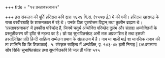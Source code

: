 +++
title = "१२ प्रस्तावरत्नाकर"

+++
इस संकलन की पूर्ति हरिदास कवि द्वारा १६२४ वि.सं. (१५५७ ई.) में की गयी। हरिदास खारागढ़ के राजा वरवीरशाहि के शासनकाल में रहे थे। उनके पिता पुरुषोत्तम विद्वान् तथा कुलीन ब्राह्मण थे।
'प्रस्तावरत्नाकर' में इक्कीस परिच्छेद हैं, जिनमें चतुर्थ अन्योक्ति परिच्छेद दुर्लभ और संग्राह्य अन्योक्तियों के प्रस्तुतीकरण की दृष्टि से महत्त्व का है। छो यह सुभाषितसंग्रह अभी तक अप्रकाशित है तथा इसकी हस्तलिखित प्रति हिन्दी साहित्य सम्मेलन प्रयाग के संग्रहालय में है। नाम मा माली माई
शा मानसिक तनाव की
ता शालिनि कि कि शिकाकाई
.
१. संस्कृत साहित्य में अन्योक्ति, पृ. १४३-४४ हामी निगाह |
DAIशालामा
सीप सिकि सुभाषितसंग्रह तथा सुभाषितकवि वि जल ती फीश ५१५